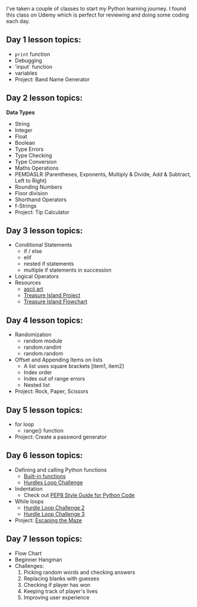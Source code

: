 I've taken a couple of classes to start my Python learning journey. I found this class on Udemy which is perfect for reviewing and doing some coding each day.

## Day 1 lesson topics:
- `print` function
- Debugging
- 'input` function
- variables
- Project: Band Name Generator

## Day 2 lesson topics:

**Data Types**
- String
- Integer
- Float
- Boolean
- Type Errors
- Type Checking
- Type Conversion
- Maths Operations
- PEMDASLR (Parentheses, Exponents, Multiply & Divide, Add & Subtract, Left to Right)
- Rounding Numbers
- Floor division
- Shorthand Operators
- f-Strings
- Project: Tip Calculator

## Day 3 lesson topics:
- Conditional Statements
  - if / else
  - elif
  - nested if statements
  - multiple if statements in succession
- Logical Operators
- Resources
  - [ascii art](https://ascii.co.uk/art)
  - [Treasure Island Project](https://replit.com/@appbrewery/treasure-island-end)
  - [Treasure Island Flowchart](https://viewer.diagrams.net/index.html?highlight=0000ff&edit=_blank&layers=1&nav=1&title=Treasure%20Island%20Conditional.drawio#Uhttps%3A%2F%2Fdrive.google.com%2Fuc%3Fid%3D1oDe4ehjWZipYRsVfeAx2HyB7LCQ8_Fvi%26export%3Ddownload#%7B%22pageId%22%3A%22C5RBs43oDa-KdzZeNtuy%22%7D)

## Day 4 lesson topics:
- Randomization
  - random module
  - random.randint
  - random.random
- Offset and Appending Items on lists
  - A list uses square brackets [item1, item2]
  - Index order
  - Index out of range errors
  - Nested list
- Project: Rock, Paper, Scissors

## Day 5 lesson topics:
- for loop
  - range() function
- Project: Create a password generator

## Day 6 lesson topics:
- Defining and calling Python functions
  - [Built-in functions](https://docs.python.org/3/library/functions.html)
  - [Hurdles Loop Challenge](https://reeborg.ca/reeborg.html?lang=en&mode=python&menu=worlds%2Fmenus%2Freeborg_intro_en.json&name=Hurdle%201&url=worlds%2Ftutorial_en%2Fhurdle1.json)
- Indentation
  - Check out [PEP8 Style Guide for Python Code](https://peps.python.org/pep-0008/)
- While loops
  - [Hurdle Loop Challenge 2](https://reeborg.ca/reeborg.html?lang=en&mode=python&menu=worlds%2Fmenus%2Freeborg_intro_en.json&name=Hurdle%203&url=worlds%2Ftutorial_en%2Fhurdle3.json)
  - [Hurdle Loop Challenge 3](https://reeborg.ca/reeborg.html?lang=en&mode=python&menu=worlds%2Fmenus%2Freeborg_intro_en.json&name=Hurdle%204&url=worlds%2Ftutorial_en%2Fhurdle4.json)
- Project: [Escaping the Maze](https://reeborg.ca/reeborg.html?lang=en&mode=python&menu=worlds%2Fmenus%2Freeborg_intro_en.json&name=Maze&url=worlds%2Ftutorial_en%2Fmaze1.json)

## Day 7 lesson topics:
- Flow Chart
- Beginner Hangman 
- Challenges:
  1. Picking random words and checking answers
  2. Replacing blanks with guesses
  3. Checking if player has won
  4. Keeping track of player's lives
  5. Improving user experience
